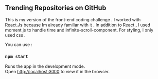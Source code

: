 ## Trending Repositories on GitHub
This is my version of the front-end coding challenge .
I worked with React.Js because Im already familiar with it .
In addition to React , I used moment.js to handle time and infinite-scroll-component.
For styling, I only used css .

You can use :
### `npm start`

Runs the app in the development mode.<br />
Open [http://localhost:3000](http://localhost:3000) to view it in the browser.




